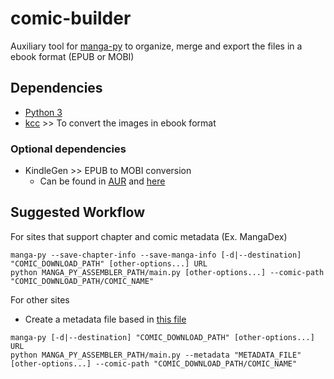 # comic-builder

Auxiliary tool for [manga-py](https://github.com/manga-py/manga-py) to organize, merge and export the files in a ebook
format (EPUB or MOBI)

## Dependencies

- [Python 3](https://www.python.org/)
- [kcc](https://github.com/ciromattia/kcc) >> To convert the images in ebook format

### Optional dependencies

- KindleGen >> EPUB to MOBI conversion
    * Can be found in [AUR](https://aur.archlinux.org/packages/kindlegen/)
      and [here](https://archive.org/details/kindlegen2.9)

## Suggested Workflow

For sites that support chapter and comic metadata (Ex. MangaDex)

```
manga-py --save-chapter-info --save-manga-info [-d|--destination] "COMIC_DOWNLOAD_PATH" [other-options...] URL
python MANGA_PY_ASSEMBLER_PATH/main.py [other-options...] --comic-path "COMIC_DOWNLOAD_PATH/COMIC_NAME"
```

For other sites

* Create a metadata file based
  in [this file](https://github.com/eduhoribe/comic-builder/blob/goshujin-sama/samples/comic-metadata-sample.json)

```
manga-py [-d|--destination] "COMIC_DOWNLOAD_PATH" [other-options...] URL
python MANGA_PY_ASSEMBLER_PATH/main.py --metadata "METADATA_FILE" [other-options...] --comic-path "COMIC_DOWNLOAD_PATH/COMIC_NAME"
```
